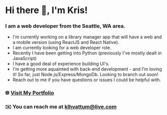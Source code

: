 # Hi there 👋, I'm Kris!
### I am a web developer from the Seattle, WA area.

* I'm currently working on a library manager app that will have a web and a mobile version (using ReactJS and React Native).
* I am currently looking for a web developer role.
* Recently I have been getting into Python (previously I've mostly dealt in JavaScript)
* I have a good deal of experience building UI's.
* I'm getting more aquainted with back-end development - and I'm loving it! So far, just Node.js/Express/MongoDb. Looking to branch out soon!
* Reach out to me if you have questions or issues I could be helpful with.
  
### 🌐 [Visit My Portfolio](https://krishvattum.com)
### ✉️ You can reach me at klhvattum@live.com

<!--
**kristofer11/kristofer11** is a ✨ _special_ ✨ repository because its `README.md` (this file) appears on your GitHub profile.

Here are some ideas to get you started:

- 🔭 I’m currently working on ...
- 🌱 I’m currently learning ...
- 👯 I’m looking to collaborate on ...
- 🤔 I’m looking for help with ...
- 💬 Ask me about ...
- 📫 How to reach me: ...
- 😄 Pronouns: ...
- ⚡ Fun fact: ...
-->
